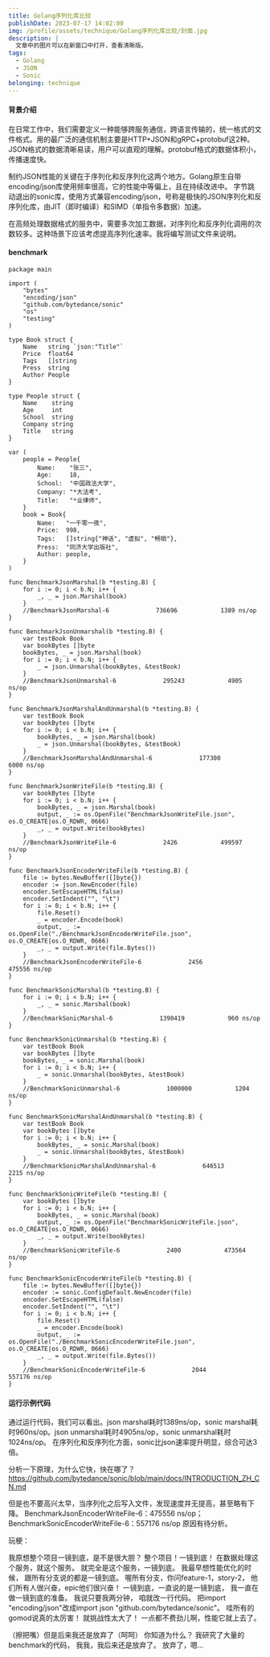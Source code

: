 ```yaml
---
title: Golang序列化库比较
publishDate: 2023-07-17 14:02:00
img: /profile/assets/technique/Golang序列化库比较/封面.jpg
description: |
  文章中的图片可以在新窗口中打开，查看清晰版。
tags:
  - Golang
  - JSON
  - Sonic
belonging: technique
---
```


#### 背景介绍

在日常工作中，我们需要定义一种能够跨服务通信，跨语言传输的，统一格式的文件格式。用的最广泛的通信机制主要是HTTP+JSON和gRPC+protobuf这2种。
JSON格式的数据清晰易读，用户可以直观的理解。protobuf格式的数据体积小，传播速度快。

制约JSON性能的关键在于序列化和反序列化这两个地方。Golang原生自带encoding/json库使用频率很高，它的性能中等偏上，且在持续改进中。
字节跳动退出的sonic库，使用方式兼容encoding/json，号称是极快的JSON序列化和反序列化库，由JIT（即时编译）和SIMD（单指令多数据）加速。

在高频处理数据格式的服务中，需要多次加工数据，对序列化和反序列化调用的次数较多。这种场景下应该考虑提高序列化速率。我将编写测试文件来说明。

#### benchmark

```
package main

import (
	"bytes"
	"encoding/json"
	"github.com/bytedance/sonic"
	"os"
	"testing"
)

type Book struct {
	Name   string `json:"Title"`
	Price  float64
	Tags   []string
	Press  string
	Author People
}

type People struct {
	Name    string
	Age     int
	School  string
	Company string
	Title   string
}

var (
	people = People{
		Name:    "张三",
		Age:     18,
		School:  "中国政法大学",
		Company: "*大法考",
		Title:   "*业律师",
	}
	book = Book{
		Name:   "一千零一夜",
		Price:  998,
		Tags:   []string{"神话", "虚拟", "畅销"},
		Press:  "同济大学出版社",
		Author: people,
	}
)

func BenchmarkJsonMarshal(b *testing.B) {
	for i := 0; i < b.N; i++ {
		_, _ = json.Marshal(book)
	}
	//BenchmarkJsonMarshal-6             736696            1389 ns/op
}

func BenchmarkJsonUnmarshal(b *testing.B) {
	var testBook Book
	var bookBytes []byte
	bookBytes, _ = json.Marshal(book)
	for i := 0; i < b.N; i++ {
		_ = json.Unmarshal(bookBytes, &testBook)
	}
	//BenchmarkJsonUnmarshal-6             295243            4905 ns/op
}

func BenchmarkJsonMarshalAndUnmarshal(b *testing.B) {
	var testBook Book
	var bookBytes []byte
	for i := 0; i < b.N; i++ {
		bookBytes, _ = json.Marshal(book)
		_ = json.Unmarshal(bookBytes, &testBook)
	}
	//BenchmarkJsonMarshalAndUnmarshal-6             177300            6000 ns/op
}

func BenchmarkJsonWriteFile(b *testing.B) {
	var bookBytes []byte
	for i := 0; i < b.N; i++ {
		bookBytes, _ = json.Marshal(book)
		output, _ := os.OpenFile("BenchmarkJsonWriteFile.json", os.O_CREATE|os.O_RDWR, 0666)
		_, _ = output.Write(bookBytes)
	}
	//BenchmarkJsonWriteFile-6             2426            499597 ns/op
}

func BenchmarkJsonEncoderWriteFile(b *testing.B) {
	file := bytes.NewBuffer([]byte{})
	encoder := json.NewEncoder(file)
	encoder.SetEscapeHTML(false)
	encoder.SetIndent("", "\t")
	for i := 0; i < b.N; i++ {
		file.Reset()
		_ = encoder.Encode(book)
		output, _ := os.OpenFile("./BenchmarkJsonEncoderWriteFile.json", os.O_CREATE|os.O_RDWR, 0666)
		_, _ = output.Write(file.Bytes())
	}
	//BenchmarkJsonEncoderWriteFile-6             2456            475556 ns/op
}

func BenchmarkSonicMarshal(b *testing.B) {
	for i := 0; i < b.N; i++ {
		_, _ = sonic.Marshal(book)
	}
	//BenchmarkSonicMarshal-6             1390419            960 ns/op
}

func BenchmarkSonicUnmarshal(b *testing.B) {
	var testBook Book
	var bookBytes []byte
	bookBytes, _ = sonic.Marshal(book)
	for i := 0; i < b.N; i++ {
		_ = sonic.Unmarshal(bookBytes, &testBook)
	}
	//BenchmarkSonicUnmarshal-6             1000000            1204 ns/op
}

func BenchmarkSonicMarshalAndUnmarshal(b *testing.B) {
	var testBook Book
	var bookBytes []byte
	for i := 0; i < b.N; i++ {
		bookBytes, _ = sonic.Marshal(book)
		_ = sonic.Unmarshal(bookBytes, &testBook)
	}
	//BenchmarkSonicMarshalAndUnmarshal-6             646513            2215 ns/op
}

func BenchmarkSonicWriteFile(b *testing.B) {
	var bookBytes []byte
	for i := 0; i < b.N; i++ {
		bookBytes, _ = sonic.Marshal(book)
		output, _ := os.OpenFile("BenchmarkSonicWriteFile.json", os.O_CREATE|os.O_RDWR, 0666)
		_, _ = output.Write(bookBytes)
	}
	//BenchmarkSonicWriteFile-6             2400            473564 ns/op
}

func BenchmarkSonicEncoderWriteFile(b *testing.B) {
	file := bytes.NewBuffer([]byte{})
	encoder := sonic.ConfigDefault.NewEncoder(file)
	encoder.SetEscapeHTML(false)
	encoder.SetIndent("", "\t")
	for i := 0; i < b.N; i++ {
		file.Reset()
		_ = encoder.Encode(book)
		output, _ := os.OpenFile("./BenchmarkSonicEncoderWriteFile.json", os.O_CREATE|os.O_RDWR, 0666)
		_, _ = output.Write(file.Bytes())
	}
	//BenchmarkSonicEncoderWriteFile-6             2044            557176 ns/op
}
```

#### 运行示例代码

通过运行代码，我们可以看出。json marshal耗时1389ns/op，sonic marshal耗时960ns/op。json unmarshal耗时4905ns/op，sonic unmarshal耗时1024ns/op。
在序列化和反序列化方面，sonic比json速率提升明显，综合可达3倍。

分析一下原理，为什么它快，快在哪了？
https://github.com/bytedance/sonic/blob/main/docs/INTRODUCTION_ZH_CN.md

但是也不要高兴太早，当序列化之后写入文件，发现速度并无提高，甚至略有下降。
BenchmarkJsonEncoderWriteFile-6：475556 ns/op；BenchmarkSonicEncoderWriteFile-6：557176 ns/op
原因有待分析。

玩梗：

我原想整个项目一镜到底，是不是很大胆？
整个项目！一镜到底！
在数据处理这个服务，就这个服务。
就完全是这个服务，一镜到底。
我最早想性能优化的时候，
跟所有分支说的都是一镜到底。
喔所有分支，你问feature-1，story-2，
他们所有人很兴奋，epic他们很兴奋！
一镜到底，一直说的是一镜到底，
我一直在做一镜到底的准备。
我说只要我两分钟，
咱就改一行代码。
把import "encoding/json"改成import json "github.com/bytedance/sonic"。
哇所有的gomod说真的太厉害！
就挑战性太大了！
一点都不费劲儿啊，性能它就上去了。

（擦把嘴）但是后来我还是放弃了（呵呵）
你知道为什么？
我研究了大量的benchmark的代码，
我我，我后来还是放弃了。
放弃了，嗯...
